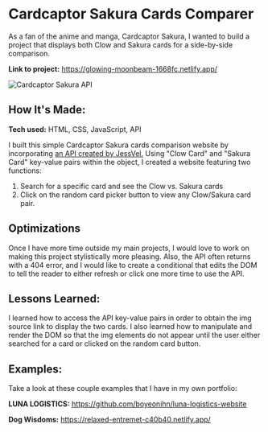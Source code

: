 # Cardcaptor Sakura Cards Comparer
As a fan of the anime and manga, Cardcaptor Sakura, I wanted to build a project that displays both Clow and Sakura cards for a side-by-side comparison. 

**Link to project:** https://glowing-moonbeam-1668fc.netlify.app/

![Cardcaptor Sakura API](https://i.ibb.co/KGcCGtR/ccs-card-api.png)

## How It's Made:

**Tech used:** HTML, CSS, JavaScript, API

I built this simple Cardcaptor Sakura cards comparison website by incorporating <a href ="https://github.com/JessVel/sakura-card-captor-api">an API created by JessVel.</a> 
Using "Clow Card" and "Sakura Card" key-value pairs within the object, I created a website featuring two functions: 
<ol>
  <li>Search for a specific card and see the Clow vs. Sakura cards</li>
  <li>Click on the random card picker button to view any Clow/Sakura card pair.</li>
</ol>

## Optimizations

Once I have more time outside my main projects, I would love to work on making this project stylistically more pleasing. Also, the API often returns with a 404 error, and I would like to create a conditional that edits the DOM to tell the reader to either refresh or click one more time to use the API. 


## Lessons Learned:

I learned how to access the API key-value pairs in order to obtain the img source link to display the two cards. I also learned how to manipulate and render the DOM so that the img elements do not appear until the user either searched for a card or clicked on the random card button. 


## Examples:
Take a look at these couple examples that I have in my own portfolio:

**LUNA LOGISTICS:** https://github.com/boyeonihn/luna-logistics-website

**Dog Wisdoms:** https://relaxed-entremet-c40b40.netlify.app/


